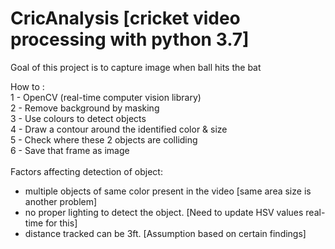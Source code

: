 # CricAnalysis [cricket video processing with python 3.7]

Goal of this project is to capture image when ball hits the bat

How to : <br>
1 - OpenCV (real-time computer vision library) <br>
2 - Remove background by masking<br>
3 - Use colours to detect objects <br>
4 - Draw a contour around the identified color & size <br>
5 - Check where these 2 objects are colliding <br>
6 - Save that frame as image <br>
<br>
Factors affecting detection of object:<br>
- multiple objects of same color present in the video [same area size is another problem]<br>
- no proper lighting to detect the object. [Need to update HSV values real-time for this]<br>
- distance tracked can be 3ft. [Assumption based on certain findings]